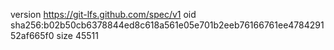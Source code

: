 version https://git-lfs.github.com/spec/v1
oid sha256:b02b50cb6378844ed8c618a561e05e701b2eeb76166761ee478429152af665f0
size 45511
